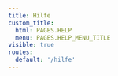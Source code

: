 ```yaml
---
title: Hilfe
custom_title:
  html: PAGES.HELP
  menu: PAGES.HELP_MENU_TITLE
visible: true
routes:
  default: '/hilfe'
---
```

